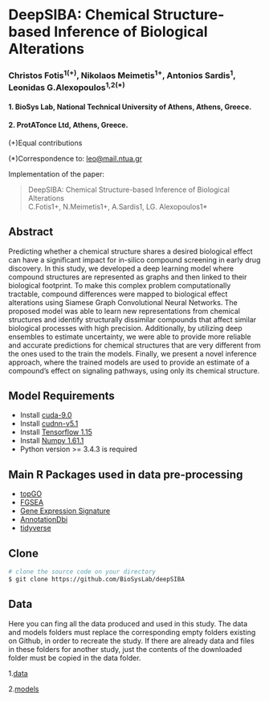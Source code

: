 # DeepSIBA: Chemical Structure-based Inference of Biological Alterations
### Christos Fotis<sup>1(+)</sup>, Nikolaos Meimetis<sup>1+</sup>, Antonios Sardis<sup>1</sup>, Leonidas G.Alexopoulos<sup>1,2(*)</sup>
 #### 1. BioSys Lab, National Technical University of Athens, Athens, Greece.
#### 2. ProtATonce Ltd, Athens, Greece.

(+)Equal contributions

(*)Correspondence to: leo@mail.ntua.gr

Implementation of the paper:
> DeepSIBA: Chemical Structure-based Inference of Biological Alterations <br>
> C.Fotis1+, N.Meimetis1+, A.Sardis1, LG. Alexopoulos1*



## Abstract
Predicting whether a chemical structure shares a desired biological effect can have a significant impact for in-silico compound screening in early drug discovery.  In this study, we developed a deep learning model where compound structures are represented as graphs and then linked to their biological footprint. To make this complex problem computationally tractable, compound differences were mapped to biological effect alterations using Siamese Graph Convolutional Neural Networks. The proposed model was able to learn new representations from chemical structures and identify structurally dissimilar compounds that affect similar biological processes with high precision. Additionally, by utilizing deep ensembles to estimate uncertainty, we were able to provide more reliable and accurate predictions for chemical structures that are very different from the ones used to the train the models. Finally, we present a novel inference approach, where the trained models are used to provide an estimate of a compound’s effect on signaling pathways, using only its chemical structure.


## Model Requirements
- Install [cuda-9.0](https://developer.nvidia.com/cuda-downlaods)
- Install [cudnn-v5.1](https://developer.nvidia.com/cudnn)
- Install [Tensorflow 1.15](https://www.tensorflow.org/install/gpu)
- Install [Numpy 1.61.1](https://pypi.org/project/numpy/)
- Python version >= 3.4.3 is required

## Main R Packages used in data pre-processing
- [topGO](https://bioconductor.org/packages/release/bioc/html/topGO.html)
- [FGSEA](https://bioconductor.org/packages/release/bioc/html/fgsea.html)
- [Gene Expression Signature](https://www.bioconductor.org/packages/release/bioc/html/GeneExpressionSignature.html)
- [AnnotationDbi](https://bioconductor.org/packages/release/bioc/html/AnnotationDbi.html)
- [tidyverse](https://www.tidyverse.org/)

## Clone
```bash
# clone the source code on your directory
$ git clone https://github.com/BioSysLab/deepSIBA
```

## Data
Here you can fing all the data produced and used in this study.
The data and models folders must replace the corresponding empty folders existing on Github, in order to recreate the study. 
If there are already data and files in these folders for another study, just the contents of the downloaded folder must be copied in the data folder.
 
1.[data](http://google.com)

2.[models](http://google.com)
